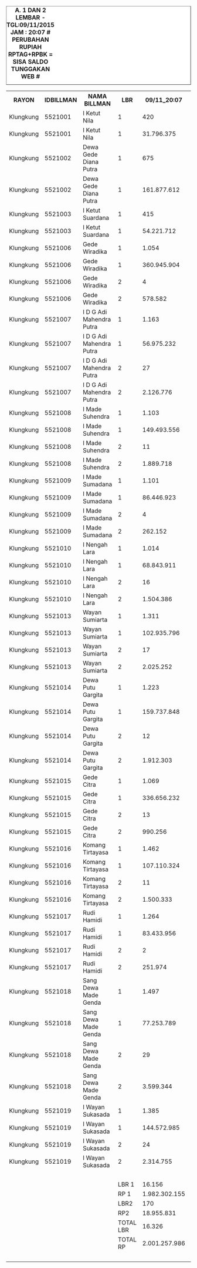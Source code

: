 

<HTML>
<HEAD>
<META HTTP-EQUIV="Content-Type" CONTENT="text/html;charset=windows-1252">
<TITLE>MONITOR LEMBAR BILLMAN NOPEMBER 2015 - RAYON KLUNGKUNG</TITLE>

</HEAD>
<BODY>
<TABLE BORDER=1 BGCOLOR=#ffffff CELLSPACING=0><FONT FACE="Segoe UI" COLOR=#000000><CAPTION><B>A. 1 DAN 2 LEMBAR - TGL:09/11/2015 JAM : 20:07 # PERUBAHAN RUPIAH RPTAG+RPBK = SISA SALDO TUNGGAKAN WEB #
</B></CAPTION></FONT>

<table><tbody><tr><th>RAYON</th><th>IDBILLMAN</th><th>NAMA BILLMAN</th><th>LBR</th><th> 09/11_20:07 </th><th> LNS </th><th> 06/11_23:30 </th><th> L </th><th> 06/11_11:42 </th><th> </th></tr><tr><td>Klungkung</td><td>5521001</td><td>I Ketut Nila</td><td>1</td><td> 420 </td><td> 311 </td><td> 731 </td><td> - </td><td> 731 </td><td> </td></tr><tr><td>Klungkung</td><td>5521001</td><td>I Ketut Nila</td><td>1</td><td> 31.796.375 </td><td> 20.524.013 </td><td> 52.320.388 </td><td> - </td><td> 52.320.388 </td><td> </td></tr><tr><td>Klungkung</td><td>5521002</td><td>Dewa Gede Diana Putra</td><td>1</td><td> 675 </td><td> 70 </td><td> 745 </td><td> - </td><td> 745 </td><td> </td></tr><tr><td>Klungkung</td><td>5521002</td><td>Dewa Gede Diana Putra</td><td>1</td><td> 161.877.612 </td><td> 2.649.904 </td><td> 164.527.516 </td><td> - </td><td> 164.527.516 </td><td> </td></tr><tr><td>Klungkung</td><td>5521003</td><td>I Ketut Suardana</td><td>1</td><td> 415 </td><td> 364 </td><td> 779 </td><td> - </td><td> 779 </td><td> </td></tr><tr><td>Klungkung</td><td>5521003</td><td>I Ketut Suardana</td><td>1</td><td> 54.221.712 </td><td> 25.225.090 </td><td> 79.446.802 </td><td> - </td><td> 79.446.802 </td><td> </td></tr><tr><td>Klungkung</td><td>5521006</td><td>Gede Wiradika</td><td>1</td><td> 1.054 </td><td> 367 </td><td> 1.421 </td><td> - </td><td> 1.421 </td><td> </td></tr><tr><td>Klungkung</td><td>5521006</td><td>Gede Wiradika</td><td>1</td><td> 360.945.904 </td><td> 46.282.679 </td><td> 407.228.583 </td><td> - </td><td> 407.228.583 </td><td> </td></tr><tr><td>Klungkung</td><td>5521006</td><td>Gede Wiradika</td><td>2</td><td> 4 </td><td> - </td><td> 4 </td><td> - </td><td> 4 </td><td> </td></tr><tr><td>Klungkung</td><td>5521006</td><td>Gede Wiradika</td><td>2</td><td> 578.582 </td><td> - </td><td> 578.582 </td><td> - </td><td> 578.582 </td><td> </td></tr><tr><td>Klungkung</td><td>5521007</td><td>I D G Adi Mahendra Putra</td><td>1</td><td> 1.163 </td><td> 362 </td><td> 1.525 </td><td> - </td><td> 1.525 </td><td> </td></tr><tr><td>Klungkung</td><td>5521007</td><td>I D G Adi Mahendra Putra</td><td>1</td><td> 56.975.232 </td><td> 17.986.496 </td><td> 74.961.728 </td><td> - </td><td> 74.961.728 </td><td> </td></tr><tr><td>Klungkung</td><td>5521007</td><td>I D G Adi Mahendra Putra</td><td>2</td><td> 27 </td><td>-1 </td><td> 26 </td><td> 1 </td><td> 27 </td><td> </td></tr><tr><td>Klungkung</td><td>5521007</td><td>I D G Adi Mahendra Putra</td><td>2</td><td> 2.126.776 </td><td>-151.855 </td><td> 1.974.921 </td><td> 151.855 </td><td> 2.126.776 </td><td> </td></tr><tr><td>Klungkung</td><td>5521008</td><td>I Made Suhendra</td><td>1</td><td> 1.103 </td><td> 447 </td><td> 1.550 </td><td> - </td><td> 1.550 </td><td> </td></tr><tr><td>Klungkung</td><td>5521008</td><td>I Made Suhendra</td><td>1</td><td> 149.493.556 </td><td> 43.127.155 </td><td> 192.620.711 </td><td> - </td><td> 192.620.711 </td><td> </td></tr><tr><td>Klungkung</td><td>5521008</td><td>I Made Suhendra</td><td>2</td><td> 11 </td><td> - </td><td> 11 </td><td> - </td><td> 11 </td><td> </td></tr><tr><td>Klungkung</td><td>5521008</td><td>I Made Suhendra</td><td>2</td><td> 1.889.718 </td><td> - </td><td> 1.889.718 </td><td> - </td><td> 1.889.718 </td><td> </td></tr><tr><td>Klungkung</td><td>5521009</td><td>I Made Sumadana</td><td>1</td><td> 1.101 </td><td> 450 </td><td> 1.551 </td><td> - </td><td> 1.551 </td><td> </td></tr><tr><td>Klungkung</td><td>5521009</td><td>I Made Sumadana</td><td>1</td><td> 86.446.923 </td><td> 27.845.961 </td><td> 114.292.884 </td><td> - </td><td> 114.292.884 </td><td> </td></tr><tr><td>Klungkung</td><td>5521009</td><td>I Made Sumadana</td><td>2</td><td> 4 </td><td> - </td><td> 4 </td><td> - </td><td> 4 </td><td> </td></tr><tr><td>Klungkung</td><td>5521009</td><td>I Made Sumadana</td><td>2</td><td> 262.152 </td><td> - </td><td> 262.152 </td><td> - </td><td> 262.152 </td><td> </td></tr><tr><td>Klungkung</td><td>5521010</td><td>I Nengah Lara</td><td>1</td><td> 1.014 </td><td> 445 </td><td> 1.459 </td><td> - </td><td> 1.459 </td><td> </td></tr><tr><td>Klungkung</td><td>5521010</td><td>I Nengah Lara</td><td>1</td><td> 68.843.911 </td><td> 23.453.786 </td><td> 92.297.697 </td><td> - </td><td> 92.297.697 </td><td> </td></tr><tr><td>Klungkung</td><td>5521010</td><td>I Nengah Lara</td><td>2</td><td> 16 </td><td> - </td><td> 16 </td><td> - </td><td> 16 </td><td> </td></tr><tr><td>Klungkung</td><td>5521010</td><td>I Nengah Lara</td><td>2</td><td> 1.504.386 </td><td> - </td><td> 1.504.386 </td><td> - </td><td> 1.504.386 </td><td> </td></tr><tr><td>Klungkung</td><td>5521013</td><td>Wayan Sumiarta</td><td>1</td><td> 1.311 </td><td> 242 </td><td> 1.553 </td><td> - </td><td> 1.553 </td><td> </td></tr><tr><td>Klungkung</td><td>5521013</td><td>Wayan Sumiarta</td><td>1</td><td> 102.935.796 </td><td> 17.172.076 </td><td> 120.107.872 </td><td> - </td><td> 120.107.872 </td><td> </td></tr><tr><td>Klungkung</td><td>5521013</td><td>Wayan Sumiarta</td><td>2</td><td> 17 </td><td> - </td><td> 17 </td><td> - </td><td> 17 </td><td> </td></tr><tr><td>Klungkung</td><td>5521013</td><td>Wayan Sumiarta</td><td>2</td><td> 2.025.252 </td><td> - </td><td> 2.025.252 </td><td> - </td><td> 2.025.252 </td><td> </td></tr><tr><td>Klungkung</td><td>5521014</td><td>Dewa Putu Gargita</td><td>1</td><td> 1.223 </td><td> 282 </td><td> 1.505 </td><td> - </td><td> 1.505 </td><td> </td></tr><tr><td>Klungkung</td><td>5521014</td><td>Dewa Putu Gargita</td><td>1</td><td> 159.737.848 </td><td> 40.100.575 </td><td> 199.838.423 </td><td> - </td><td> 199.838.423 </td><td> </td></tr><tr><td>Klungkung</td><td>5521014</td><td>Dewa Putu Gargita</td><td>2</td><td> 12 </td><td> - </td><td> 12 </td><td> - </td><td> 12 </td><td> </td></tr><tr><td>Klungkung</td><td>5521014</td><td>Dewa Putu Gargita</td><td>2</td><td> 1.912.303 </td><td> - </td><td> 1.912.303 </td><td> - </td><td> 1.912.303 </td><td> </td></tr><tr><td>Klungkung</td><td>5521015</td><td>Gede Citra</td><td>1</td><td> 1.069 </td><td> 157 </td><td> 1.226 </td><td> - </td><td> 1.226 </td><td> </td></tr><tr><td>Klungkung</td><td>5521015</td><td>Gede Citra</td><td>1</td><td> 336.656.232 </td><td> 71.794.991 </td><td> 408.451.223 </td><td> - </td><td> 408.451.223 </td><td> </td></tr><tr><td>Klungkung</td><td>5521015</td><td>Gede Citra</td><td>2</td><td> 13 </td><td> - </td><td> 13 </td><td> - </td><td> 13 </td><td> </td></tr><tr><td>Klungkung</td><td>5521015</td><td>Gede Citra</td><td>2</td><td> 990.256 </td><td> - </td><td> 990.256 </td><td> - </td><td> 990.256 </td><td> </td></tr><tr><td>Klungkung</td><td>5521016</td><td>Komang Tirtayasa</td><td>1</td><td> 1.462 </td><td> 135 </td><td> 1.597 </td><td> - </td><td> 1.597 </td><td> </td></tr><tr><td>Klungkung</td><td>5521016</td><td>Komang Tirtayasa</td><td>1</td><td> 107.110.324 </td><td> 11.101.391 </td><td> 118.211.715 </td><td> - </td><td> 118.211.715 </td><td> </td></tr><tr><td>Klungkung</td><td>5521016</td><td>Komang Tirtayasa</td><td>2</td><td> 11 </td><td> - </td><td> 11 </td><td> - </td><td> 11 </td><td> </td></tr><tr><td>Klungkung</td><td>5521016</td><td>Komang Tirtayasa</td><td>2</td><td> 1.500.333 </td><td> - </td><td> 1.500.333 </td><td> - </td><td> 1.500.333 </td><td> </td></tr><tr><td>Klungkung</td><td>5521017</td><td>Rudi Hamidi</td><td>1</td><td> 1.264 </td><td> 314 </td><td> 1.578 </td><td> - </td><td> 1.578 </td><td> </td></tr><tr><td>Klungkung</td><td>5521017</td><td>Rudi Hamidi</td><td>1</td><td> 83.433.956 </td><td> 18.052.784 </td><td> 101.486.740 </td><td> - </td><td> 101.486.740 </td><td> </td></tr><tr><td>Klungkung</td><td>5521017</td><td>Rudi Hamidi</td><td>2</td><td> 2 </td><td> - </td><td> 2 </td><td> - </td><td> 2 </td><td> </td></tr><tr><td>Klungkung</td><td>5521017</td><td>Rudi Hamidi</td><td>2</td><td> 251.974 </td><td> - </td><td> 251.974 </td><td> - </td><td> 251.974 </td><td> </td></tr><tr><td>Klungkung</td><td>5521018</td><td>Sang Dewa Made Genda</td><td>1</td><td> 1.497 </td><td> 49 </td><td> 1.546 </td><td> - </td><td> 1.546 </td><td> </td></tr><tr><td>Klungkung</td><td>5521018</td><td>Sang Dewa Made Genda</td><td>1</td><td> 77.253.789 </td><td> 4.504.204 </td><td> 81.757.993 </td><td> - </td><td> 81.757.993 </td><td> </td></tr><tr><td>Klungkung</td><td>5521018</td><td>Sang Dewa Made Genda</td><td>2</td><td> 29 </td><td> - </td><td> 29 </td><td> - </td><td> 29 </td><td> </td></tr><tr><td>Klungkung</td><td>5521018</td><td>Sang Dewa Made Genda</td><td>2</td><td> 3.599.344 </td><td> - </td><td> 3.599.344 </td><td> - </td><td> 3.599.344 </td><td> </td></tr><tr><td>Klungkung</td><td>5521019</td><td>I Wayan Sukasada</td><td>1</td><td> 1.385 </td><td> 166 </td><td> 1.551 </td><td> - </td><td> 1.551 </td><td> </td></tr><tr><td>Klungkung</td><td>5521019</td><td>I Wayan Sukasada</td><td>1</td><td> 144.572.985 </td><td> 18.083.123 </td><td> 162.656.108 </td><td> - </td><td> 162.656.108 </td><td> </td></tr><tr><td>Klungkung</td><td>5521019</td><td>I Wayan Sukasada</td><td>2</td><td> 24 </td><td> - </td><td> 24 </td><td> - </td><td> 24 </td><td> </td></tr><tr><td>Klungkung</td><td>5521019</td><td>I Wayan Sukasada</td><td>2</td><td> 2.314.755 </td><td> - </td><td> 2.314.755 </td><td> - </td><td> 2.314.755 </td><td> </td></tr><tr><td> </td><td> </td><td> </td><td> </td><td> </td><td> - </td><td> </td><td> - </td><td> </td><td> </td></tr><tr><td> </td><td> </td><td> </td><td>LBR 1</td><td> 16.156 </td><td> 4.161 </td><td> 20.317 </td><td> - </td><td> 20.317 </td><td> </td></tr><tr><td> </td><td> </td><td> </td><td>RP 1</td><td> 1.982.302.155 </td><td> 387.904.228 </td><td> 2.370.206.383 </td><td> - </td><td> 2.370.206.383 </td><td> </td></tr><tr><td> </td><td> </td><td> </td><td>LBR2</td><td> 170 </td><td>-1 </td><td> 169 </td><td> 1 </td><td> 170 </td><td> </td></tr><tr><td> </td><td> </td><td> </td><td>RP2</td><td> 18.955.831 </td><td>-151.855 </td><td> 18.803.976 </td><td> 151.855 </td><td> 18.955.831 </td><td> </td></tr><tr><td> </td><td> </td><td> </td><td>TOTAL LBR</td><td> 16.326 </td><td> 4.160 </td><td> 20.486 </td><td> 1 </td><td> 20.487 </td><td> </td></tr><tr><td> </td><td> </td><td> </td><td>TOTAL RP</td><td> 2.001.257.986 </td><td> 387.752.373 </td><td> 2.389.010.359 </td><td> 151.855 </td><td> 2.389.162.214 </td><td> </td></tr><tr><td> </td><td> </td><td> </td><td> </td><td> </td><td> - </td><td> </td><td> - </td><td> </td><td> </td></tr></tbody></table>

</TBODY>
<TFOOT></TFOOT>
</TABLE>
</BODY>
</HTML> 
